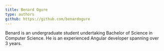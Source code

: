 ```yaml
---
title: Benard Ogure
type: authors
github: https://github.com/benardogure
---
```

Benard is an undergraduate student undertaking Bachelor of Science in Computer Science. He is an experienced Angular developer spanning over 3 years.
